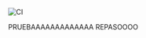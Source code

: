 ![CI](https://github.com/DanielaaER/portafolio/actions/workflows/hello.yml/badge.svg)

PRUEBAAAAAAAAAAAAA
REPASOOOO
